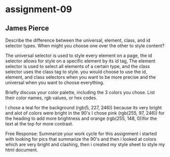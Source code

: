 # assignment-09
## James Pierce

Describe the difference between the universal, element, class, and id selector types. When might you choose one over the other to style content?

The universal selector is used to style every element on a page, the id selector allows for style on a specific element by its id tag, The element selector is used to select all elements of a certain type, and the class selector uses the class tag to style. you would choose to use the id, element, and class selectors when you want to be more precise and the universal when you want to choose everything.




Briefly discuss your color palette, including the 3 colors you chose. List their color names, rgb values, or hex codes.

I chose a teal for the background (rgb(5, 227, 246)) because its very bright and alot of colors were bright in the 90's I chose pink (rgb(255, 97, 246)) for the heading to add more brightness and orange (rgb(255, 148, 0))for the text at the top for more contrast.



Free Response: Summarize your work cycle for this assignment
i started with looking for pics that summarize the 90's and then i looked at colors which are very bright and clashing, then i created my style sheet to style my html document.
